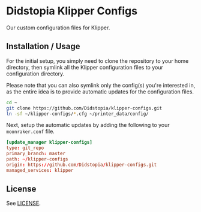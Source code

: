 # Didstopia Klipper Configs

Our custom configuration files for Klipper.

## Installation / Usage

For the initial setup, you simply need to clone the repository to your home directory,
then symlink all the Klipper configuration files to your configuration directory.

Please note that you can also symlink only the config(s) you're interested in,
as the entire idea is to provide automatic updates for the configuration files.

```bash
cd ~
git clone https://github.com/Didstopia/klipper-configs.git
ln -sf ~/klipper-configs/*.cfg ~/printer_data/config/
```

Next, setup the automatic updates by adding the following to your `moonraker.conf` file.

```toml
[update_manager klipper-configs]
type: git_repo
primary_branch: master
path: ~/klipper-configs
origin: https://github.com/Didstopia/klipper-configs.git
managed_services: klipper
```

## License

See [LICENSE](LICENSE).
